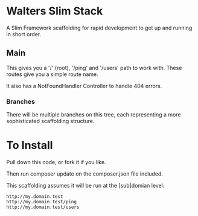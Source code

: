 # Walters Slim Stack

A Slim Framework scaffolding for rapid development to get up and running in short order.

## Main
This gives you a '/' (root), '/ping' and '/users' path to work with. These routes give you a simple route name.

It also has a NotFoundHandler Controller to handle 404 errors.


### Branches
There will be multiple branches on this tree, each representing a more sophisticated scaffolding structure.


# To Install

Pull down this code, or fork it if you like.

Then run composer update on the composer.json file included.

This scaffolding assumes it will be run at the [sub]domian level:

  ```
  http://my.domain.test
  http://my.domain.test/ping
  http://my.domain.test/users
  ```
